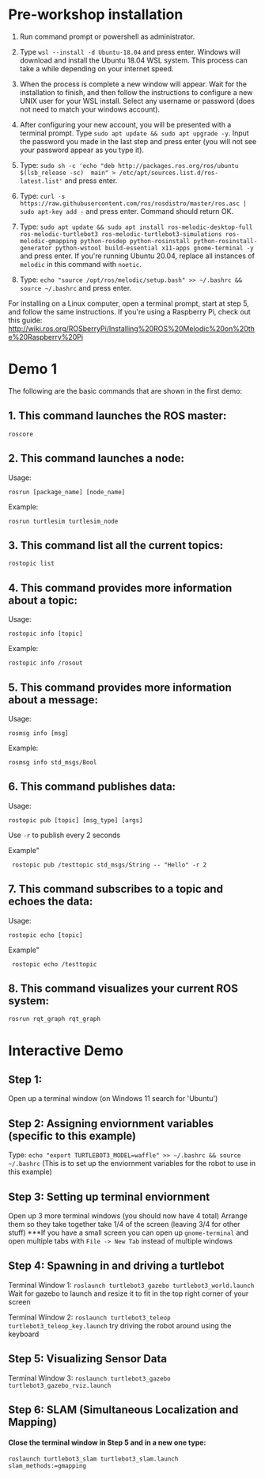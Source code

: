 # Pre-workshop installation

1. Run command prompt or powershell as administrator.

2. Type `wsl --install -d Ubuntu-18.04` and press enter. Windows will download and install 
the Ubuntu 18.04 WSL system. This process can take a while depending on your internet 
speed.

3. When the process is complete a new window will appear. Wait for the installation to finish, 
and then follow the instructions to configure a new UNIX user for your WSL install. Select 
any username or password (does not need to match your windows account).

4. After configuring your new account, you will be presented with a terminal prompt. Type 
`sudo apt update && sudo apt upgrade -y`. Input the password you made in the last step 
and press enter (you will not see your password appear as you type it).

5. Type: `sudo sh -c 'echo "deb http://packages.ros.org/ros/ubuntu $(lsb_release -sc) 
main" > /etc/apt/sources.list.d/ros-latest.list'` and press enter.

6. Type: `curl -s https://raw.githubusercontent.com/ros/rosdistro/master/ros.asc | 
sudo apt-key add -` and press enter. Command should return OK.

7. Type: `sudo apt update && sudo apt install ros-melodic-desktop-full ros-melodic-turtlebot3 ros-melodic-turtlebot3-simulations ros-melodic-gmapping python-rosdep python-rosinstall python-rosinstall-generator python-wstool build-essential x11-apps gnome-terminal -y` and press enter. If you're running Ubuntu 20.04, replace all instances of `melodic` in this command with `noetic`.

8. Type: `echo "source /opt/ros/melodic/setup.bash" >> ~/.bashrc && source ~/.bashrc`
and press enter.

For installing on a Linux computer, open a terminal prompt, start at step 5, and follow the same instructions. If you're using a Raspberry Pi, check out this guide: http://wiki.ros.org/ROSberryPi/Installing%20ROS%20Melodic%20on%20the%20Raspberry%20Pi

# Demo 1

The following are the basic commands that are shown in the first demo:

## 1. This command launches the ROS master:

```
roscore
```


## 2. This command launches a node:

Usage: 

```
rosrun [package_name] [node_name]
```
Example: 
```
rosrun turtlesim turtlesim_node
```


## 3. This command list all the current topics:

```
rostopic list
```


## 4. This command provides more information about a topic:

Usage: 

```
rostopic info [topic]
```
Example: 
```
rostopic info /rosout
```

## 5. This command provides more information about a message:

Usage: 

```
rosmsg info [msg]
```
Example: 
```
rosmsg info std_msgs/Bool
```

## 6. This command publishes data:

Usage:

```
rostopic pub [topic] [msg_type] [args]
```

Use `-r` to publish every 2 seconds

Example"

```
 rostopic pub /testtopic std_msgs/String -- "Hello" -r 2
```

## 7. This command subscribes to a topic and echoes the data:

Usage:

```
rostopic echo [topic]
```

Example"

```
 rostopic echo /testtopic
```

## 8. This command visualizes your current ROS system:

```
rosrun rqt_graph rqt_graph
```

# Interactive Demo

## Step 1:
Open up a terminal window (on Windows 11 search for 'Ubuntu')

## Step 2: Assigning enviornment variables (specific to this example)
Type: `echo "export TURTLEBOT3_MODEL=waffle" >> ~/.bashrc && source ~/.bashrc`
(This is to set up the enviornment variables for the robot to use in this example)

## Step 3: Setting up terminal enviornment
Open up 3 more terminal windows (you should now have 4 total)
Arrange them so they take together take 1/4 of the screen (leaving 3/4 for other stuff)
***If you have a small screen you can open up `gnome-terminal` and open multiple tabs with `File -> New Tab` instead of multiple windows

## Step 4: Spawning in and driving a turtlebot
Terminal Window 1: `roslaunch turtlebot3_gazebo turtlebot3_world.launch`
Wait for gazebo to launch and resize it to fit in the top right corner of your screen

Terminal Window 2: `roslaunch turtlebot3_teleop turtlebot3_teleop_key.launch`
try driving the robot around using the keyboard

## Step 5: Visualizing Sensor Data
Terminal Window 3: `roslaunch turtlebot3_gazebo turtlebot3_gazebo_rviz.launch`

## Step 6: SLAM (Simultaneous Localization and Mapping)
#### Close the terminal window in Step 5 and in a new one type:
`roslaunch turtlebot3_slam turtlebot3_slam.launch slam_methods:=gmapping`




